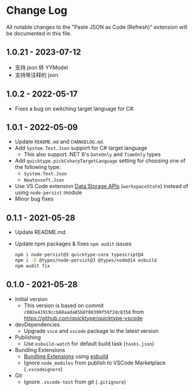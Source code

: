 # Change Log

All notable changes to the "Paste JSON as Code (Refresh)" extension will be documented in this file.

## 1.0.21 - 2023-07-12

* 支持 json 转 YYModel
* 支持带注释的 json

## 1.0.2 - 2022-05-17

* Fixes a bug on switching target language for C#.

## 1.0.1 - 2022-05-09

* Update `README.md` and `CHANGELOG.md`.
* Add `System.Text.Json` support for C# target language
  * This also support .NET 6's `DateOnly` and `TimeOnly` types
* Add `quicktype.pickCsharpTargetLanguage` setting for choosing one of the following type:
  * `System.Text.Json`
  * `Newtonsoft.Json`
* Use VS Code extension [Data Storage APIs](https://code.visualstudio.com/api/extension-capabilities/common-capabilities#data-storage) (`workspaceState`) instead of using `node-persist` module
* Minor bug fixes

## 0.1.1 - 2021-05-28

* Update README.md
* Update npm packages & fixes `npm audit` issues

    ```sh
    npm i node-persist@3 quicktype-core typescript@4
    npm i -D @types/node-persist@3 @types/node@14 esbuild
    npm audit fix
    ```

## 0.1.0 - 2021-05-28

* Initial version
  * This version is based on commit `c002e41919ccb60aada85b8f00399f59f2dc8358` from https://github.com/quicktype/quicktype-vscode
* devDependencies
  * Upgrade `vsce` and `vscode` package to the latest version
* Publishing
  * Use `esbuild-watch` for default build task (`tasks.json`)
* Bundling Extensions
  * [Bundling Extensions](https://code.visualstudio.com/api/working-with-extensions/bundling-extension) using [esbuild](https://github.com/evanw/esbuild)
  * Ignore `node_modules` from publish to VSCode Marketplace (`.vscodeignore`)
* Git
  * Ignore `.vscode-test` from git (`.gitignore`)
